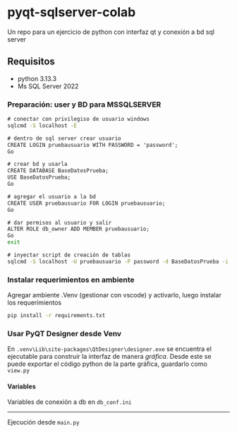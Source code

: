 # pyqt-sqlserver-colab
Un repo para un ejercicio de python con interfaz qt y conexión a bd sql server

## Requisitos
- python 3.13.3
- Ms SQL Server 2022

### Preparación: user y BD para MSSQLSERVER

```cmd
# conectar con privilegiso de usuario windows
sqlcmd -S localhost -E

# dentro de sql server crear usuario
CREATE LOGIN pruebausuario WITH PASSWORD = 'password';
Go

# crear bd y usarla
CREATE DATABASE BaseDatosPrueba;
USE BaseDatosPrueba;
Go

# agregar el usuario a la bd
CREATE USER pruebausuario FOR LOGIN pruebausuario;
Go

# dar permisos al usuario y salir
ALTER ROLE db_owner ADD MEMBER pruebausuario;
Go
exit

# inyectar script de creación de tablas
sqlcmd -S localhost -U pruebausuario -P password -d BaseDatosPrueba -i creacion_tablas_migration_up.sql
```

### Instalar requerimientos en ambiente
Agregar ambiente .Venv (gestionar con vscode) y activarlo, luego instalar los requerimientos
```cmd
pip install -r requirements.txt
```

### Usar PyQT Designer desde Venv
En `.venv\Lib\site-packages\QtDesigner\designer.exe` se encuentra el ejecutable para construir la interfaz de manera _gráfica_.
Desde este se puede exportar el código python de la parte gráfica, guardarlo como `view.py`

#### Variables
Variables de conexión a db en `db_conf.ini`

___
Ejecución desde `main.py`